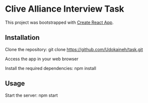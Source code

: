 # Clive Alliance Interview Task

This project was bootstrapped with [Create React App](https://github.com/facebook/create-react-app).

## Installation
Clone the repository: git clone https://github.com/Udokaineh/task.git

Access the app in your web browser

Install the required dependencies: npm install

## Usage
Start the server: npm start

